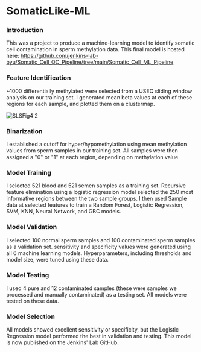 # SomaticLike-ML

### Introduction
This was a project to produce a machine-learning model to identify somatic cell contamination in sperm methylation data. 
This final model is hosted here: https://github.com/jenkins-lab-byu/Somatic_Cell_QC_Pipeline/tree/main/Somatic_Cell_ML_Pipeline

### Feature Identification
~1000 differentially methylated were selected from a USEQ sliding window analysis on our training set. I generated mean beta values at each of these regions for each sample, 
and plotted them on a clustermap.

![SLSFig4 2](https://github.com/carternorton11/SomaticLike-ML/assets/99043737/d78570df-92e8-4dbe-8024-365ba164a26f)

### Binarization
I established a cutoff for hyper/hypomethylation using mean methylation values from sperm samples in our training set. All samples were then assigned a "0" or "1" at each region,
depending on methylation value. 

### Model Training
I selected 521 blood and 521 semen samples as a training set. Recursive feature elimination using a logistic regression model selected the 250 most informative regions between the two sample groups. 
I then used Sample data at selected features to train a Random Forest, Logistic Regression, SVM, KNN, Neural Network, and GBC models. 

### Model Validation
I selected 100 normal sperm samples and 100 contaminated sperm samples as a validation set. sensitivity and specificity values were generated using all 6 machine learning models. Hyperparameters, including thresholds and model size, were tuned using these data.

### Model Testing
I used 4 pure and 12 contaminated samples (these were samples we processed and manually contaminated) as a testing set. All models were tested on these data. 

### Model Selection
All models showed excellent sensitivity or specificity, but the Logistic Regression model performed the best in validation and testing. This model is now published on the Jenkins' Lab GitHub. 




